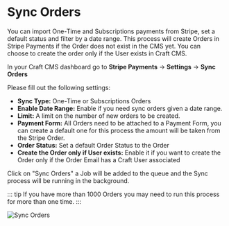 # Sync Orders

You can import One-Time and Subscriptions payments from Stripe, set a default status and filter by a date range. This process will create Orders in Stripe Payments if the Order does not exist in the CMS yet. You can choose to create the order only if the User exists in Craft CMS.  
  
In your Craft CMS dashboard go to **Stripe Payments** → **Settings** → **Sync Orders**
  
Please fill out the following settings:

*   **Sync Type:** One-Time or Subscriptions Orders
*   **Enable Date Range:** Enable if you need sync orders given a date range.
*   **Limit:** A limit on the number of new orders to be created.
*   **Payment Form:** All Orders need to be attached to a Payment Form, you can create a default one for this process the amount will be taken from the Stripe Order.
*   **Order Status:** Set a default Order Status to the Order
*   **Create the Order only if User exists:** Enable it if you want to create the Order only if the Order Email has a Craft User associated

Click on "Sync Orders" a Job will be added to the queue and the Sync process will be running in the background.


::: tip
If you have more than 1000 Orders you may need to run this process for more than one time.
:::

![Sync Orders](https://enupal.com/assets/docs/50-enupal-stripe-sync-orders.png)

